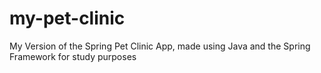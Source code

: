 # my-pet-clinic
My Version of the Spring Pet Clinic App, made using Java and the Spring Framework for study purposes 
